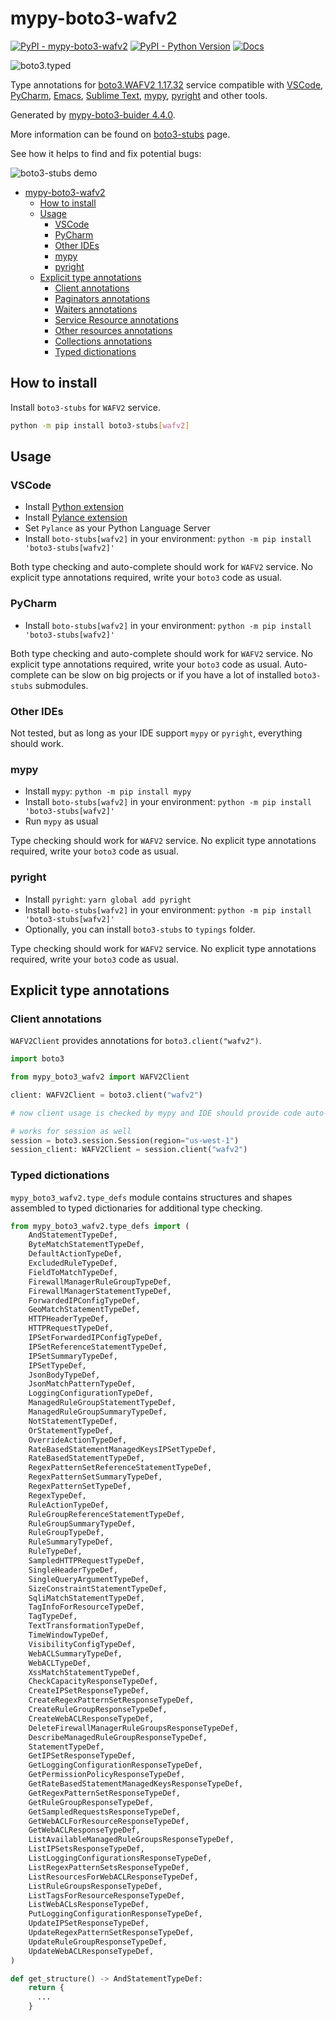 # mypy-boto3-wafv2

[![PyPI - mypy-boto3-wafv2](https://img.shields.io/pypi/v/mypy-boto3-wafv2.svg?color=blue)](https://pypi.org/project/mypy-boto3-wafv2)
[![PyPI - Python Version](https://img.shields.io/pypi/pyversions/mypy-boto3-wafv2.svg?color=blue)](https://pypi.org/project/mypy-boto3-wafv2)
[![Docs](https://img.shields.io/readthedocs/mypy-boto3-builder.svg?color=blue)](https://mypy-boto3-builder.readthedocs.io/)

![boto3.typed](https://github.com/vemel/mypy_boto3_builder/raw/master/logo.png)

Type annotations for
[boto3.WAFV2 1.17.32](https://boto3.amazonaws.com/v1/documentation/api/1.17.32/reference/services/wafv2.html#WAFV2) service
compatible with
[VSCode](https://code.visualstudio.com/),
[PyCharm](https://www.jetbrains.com/pycharm/),
[Emacs](https://www.gnu.org/software/emacs/),
[Sublime Text](https://www.sublimetext.com/),
[mypy](https://github.com/python/mypy),
[pyright](https://github.com/microsoft/pyright)
and other tools.

Generated by [mypy-boto3-buider 4.4.0](https://github.com/vemel/mypy_boto3_builder).

More information can be found on [boto3-stubs](https://pypi.org/project/boto3-stubs/) page.

See how it helps to find and fix potential bugs:

![boto3-stubs demo](https://github.com/vemel/mypy_boto3_builder/raw/master/demo.gif)

- [mypy-boto3-wafv2](#mypy-boto3-wafv2)
  - [How to install](#how-to-install)
  - [Usage](#usage)
    - [VSCode](#vscode)
    - [PyCharm](#pycharm)
    - [Other IDEs](#other-ides)
    - [mypy](#mypy)
    - [pyright](#pyright)
  - [Explicit type annotations](#explicit-type-annotations)
    - [Client annotations](#client-annotations)
    - [Paginators annotations](#paginators-annotations)
    - [Waiters annotations](#waiters-annotations)
    - [Service Resource annotations](#service-resource-annotations)
    - [Other resources annotations](#other-resources-annotations)
    - [Collections annotations](#collections-annotations)
    - [Typed dictionations](#typed-dictionations)

## How to install

Install `boto3-stubs` for `WAFV2` service.

```bash
python -m pip install boto3-stubs[wafv2]
```

## Usage

### VSCode

- Install [Python extension](https://marketplace.visualstudio.com/items?itemName=ms-python.python)
- Install [Pylance extension](https://marketplace.visualstudio.com/items?itemName=ms-python.vscode-pylance)
- Set `Pylance` as your Python Language Server
- Install `boto-stubs[wafv2]` in your environment: `python -m pip install 'boto3-stubs[wafv2]'`

Both type checking and auto-complete should work for `WAFV2` service.
No explicit type annotations required, write your `boto3` code as usual.

### PyCharm

- Install `boto-stubs[wafv2]` in your environment: `python -m pip install 'boto3-stubs[wafv2]'`

Both type checking and auto-complete should work for `WAFV2` service.
No explicit type annotations required, write your `boto3` code as usual.
Auto-complete can be slow on big projects or if you have a lot of installed `boto3-stubs` submodules.

### Other IDEs

Not tested, but as long as your IDE support `mypy` or `pyright`, everything should work.

### mypy

- Install `mypy`: `python -m pip install mypy`
- Install `boto-stubs[wafv2]` in your environment: `python -m pip install 'boto3-stubs[wafv2]'`
- Run `mypy` as usual

Type checking should work for `WAFV2` service.
No explicit type annotations required, write your `boto3` code as usual.

### pyright

- Install `pyright`: `yarn global add pyright`
- Install `boto-stubs[wafv2]` in your environment: `python -m pip install 'boto3-stubs[wafv2]'`
- Optionally, you can install `boto3-stubs` to `typings` folder.

Type checking should work for `WAFV2` service.
No explicit type annotations required, write your `boto3` code as usual.

## Explicit type annotations

### Client annotations

`WAFV2Client` provides annotations for `boto3.client("wafv2")`.

```python
import boto3

from mypy_boto3_wafv2 import WAFV2Client

client: WAFV2Client = boto3.client("wafv2")

# now client usage is checked by mypy and IDE should provide code auto-complete

# works for session as well
session = boto3.session.Session(region="us-west-1")
session_client: WAFV2Client = session.client("wafv2")
```








### Typed dictionations

`mypy_boto3_wafv2.type_defs` module contains structures and shapes assembled
to typed dictionaries for additional type checking.

```python
from mypy_boto3_wafv2.type_defs import (
    AndStatementTypeDef,
    ByteMatchStatementTypeDef,
    DefaultActionTypeDef,
    ExcludedRuleTypeDef,
    FieldToMatchTypeDef,
    FirewallManagerRuleGroupTypeDef,
    FirewallManagerStatementTypeDef,
    ForwardedIPConfigTypeDef,
    GeoMatchStatementTypeDef,
    HTTPHeaderTypeDef,
    HTTPRequestTypeDef,
    IPSetForwardedIPConfigTypeDef,
    IPSetReferenceStatementTypeDef,
    IPSetSummaryTypeDef,
    IPSetTypeDef,
    JsonBodyTypeDef,
    JsonMatchPatternTypeDef,
    LoggingConfigurationTypeDef,
    ManagedRuleGroupStatementTypeDef,
    ManagedRuleGroupSummaryTypeDef,
    NotStatementTypeDef,
    OrStatementTypeDef,
    OverrideActionTypeDef,
    RateBasedStatementManagedKeysIPSetTypeDef,
    RateBasedStatementTypeDef,
    RegexPatternSetReferenceStatementTypeDef,
    RegexPatternSetSummaryTypeDef,
    RegexPatternSetTypeDef,
    RegexTypeDef,
    RuleActionTypeDef,
    RuleGroupReferenceStatementTypeDef,
    RuleGroupSummaryTypeDef,
    RuleGroupTypeDef,
    RuleSummaryTypeDef,
    RuleTypeDef,
    SampledHTTPRequestTypeDef,
    SingleHeaderTypeDef,
    SingleQueryArgumentTypeDef,
    SizeConstraintStatementTypeDef,
    SqliMatchStatementTypeDef,
    TagInfoForResourceTypeDef,
    TagTypeDef,
    TextTransformationTypeDef,
    TimeWindowTypeDef,
    VisibilityConfigTypeDef,
    WebACLSummaryTypeDef,
    WebACLTypeDef,
    XssMatchStatementTypeDef,
    CheckCapacityResponseTypeDef,
    CreateIPSetResponseTypeDef,
    CreateRegexPatternSetResponseTypeDef,
    CreateRuleGroupResponseTypeDef,
    CreateWebACLResponseTypeDef,
    DeleteFirewallManagerRuleGroupsResponseTypeDef,
    DescribeManagedRuleGroupResponseTypeDef,
    StatementTypeDef,
    GetIPSetResponseTypeDef,
    GetLoggingConfigurationResponseTypeDef,
    GetPermissionPolicyResponseTypeDef,
    GetRateBasedStatementManagedKeysResponseTypeDef,
    GetRegexPatternSetResponseTypeDef,
    GetRuleGroupResponseTypeDef,
    GetSampledRequestsResponseTypeDef,
    GetWebACLForResourceResponseTypeDef,
    GetWebACLResponseTypeDef,
    ListAvailableManagedRuleGroupsResponseTypeDef,
    ListIPSetsResponseTypeDef,
    ListLoggingConfigurationsResponseTypeDef,
    ListRegexPatternSetsResponseTypeDef,
    ListResourcesForWebACLResponseTypeDef,
    ListRuleGroupsResponseTypeDef,
    ListTagsForResourceResponseTypeDef,
    ListWebACLsResponseTypeDef,
    PutLoggingConfigurationResponseTypeDef,
    UpdateIPSetResponseTypeDef,
    UpdateRegexPatternSetResponseTypeDef,
    UpdateRuleGroupResponseTypeDef,
    UpdateWebACLResponseTypeDef,
)

def get_structure() -> AndStatementTypeDef:
    return {
      ...
    }
```

